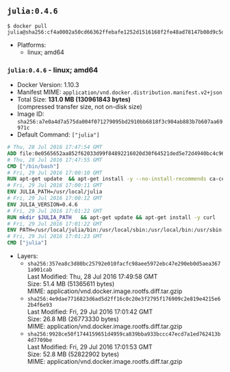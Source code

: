## `julia:0.4.6`

```console
$ docker pull julia@sha256:cf4a0002a50cd66362ffebafe1252d1516168f2fe48ad78147b08d9c5d18b5a1
```

-	Platforms:
	-	linux; amd64

### `julia:0.4.6` - linux; amd64

-	Docker Version: 1.10.3
-	Manifest MIME: `application/vnd.docker.distribution.manifest.v2+json`
-	Total Size: **131.0 MB (130961843 bytes)**  
	(compressed transfer size, not on-disk size)
-	Image ID: `sha256:a7e0a4d7a575da004f071279095bd2910bb6818f3c904ab883b7b607aa69971c`
-	Default Command: `["julia"]`

```dockerfile
# Thu, 28 Jul 2016 17:47:54 GMT
ADD file:0e0565652aa852f62033d99f84892216020d30f64521ded5e72d4940bc4c9697 in /
# Thu, 28 Jul 2016 17:47:55 GMT
CMD ["/bin/bash"]
# Fri, 29 Jul 2016 17:00:10 GMT
RUN apt-get update 	&& apt-get install -y --no-install-recommends ca-certificates git 	&& rm -rf /var/lib/apt/lists/*
# Fri, 29 Jul 2016 17:00:11 GMT
ENV JULIA_PATH=/usr/local/julia
# Fri, 29 Jul 2016 17:00:12 GMT
ENV JULIA_VERSION=0.4.6
# Fri, 29 Jul 2016 17:01:22 GMT
RUN mkdir $JULIA_PATH 	&& apt-get update && apt-get install -y curl 	&& curl -sSL "https://julialang.s3.amazonaws.com/bin/linux/x64/${JULIA_VERSION%[.-]*}/julia-${JULIA_VERSION}-linux-x86_64.tar.gz" -o julia.tar.gz 	&& curl -sSL "https://julialang.s3.amazonaws.com/bin/linux/x64/${JULIA_VERSION%[.-]*}/julia-${JULIA_VERSION}-linux-x86_64.tar.gz.asc" -o julia.tar.gz.asc 	&& export GNUPGHOME="$(mktemp -d)" 	&& gpg --keyserver ha.pool.sks-keyservers.net --recv-keys 3673DF529D9049477F76B37566E3C7DC03D6E495 	&& gpg --batch --verify julia.tar.gz.asc julia.tar.gz 	&& rm -r "$GNUPGHOME" julia.tar.gz.asc 	&& tar -xzf julia.tar.gz -C $JULIA_PATH --strip-components 1 	&& rm -rf /var/lib/apt/lists/* julia.tar.gz*
# Fri, 29 Jul 2016 17:01:22 GMT
ENV PATH=/usr/local/julia/bin:/usr/local/sbin:/usr/local/bin:/usr/sbin:/usr/bin:/sbin:/bin
# Fri, 29 Jul 2016 17:01:23 GMT
CMD ["julia"]
```

-	Layers:
	-	`sha256:357ea8c3d80bc25792e010facfc98aee5972ebc47e290eb0d5aea3671a901cab`  
		Last Modified: Thu, 28 Jul 2016 17:49:58 GMT  
		Size: 51.4 MB (51365611 bytes)  
		MIME: application/vnd.docker.image.rootfs.diff.tar.gzip
	-	`sha256:4e9dae7716823d6ad5d2ff16c0c20e3f2795f176909c2e819e4215e62b4f6e93`  
		Last Modified: Fri, 29 Jul 2016 17:01:42 GMT  
		Size: 26.8 MB (26773330 bytes)  
		MIME: application/vnd.docker.image.rootfs.diff.tar.gzip
	-	`sha256:9928ce50f1744159651d4959ca839bba933bccc47ecd7a1ed762413b4d7709be`  
		Last Modified: Fri, 29 Jul 2016 17:01:53 GMT  
		Size: 52.8 MB (52822902 bytes)  
		MIME: application/vnd.docker.image.rootfs.diff.tar.gzip
